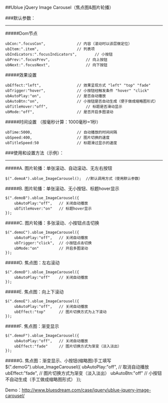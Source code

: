 ##Ublue jQuery Image Carousel（焦点图&amp;图片轮播）

###默认参数：
- - -

#####Dom节点

	ubCon:".focusCon", 				// 内容（滚动时以该层做定位）
	ubItem:".item", 				// 列表项
	ubIndicators:".focusIndicators", 		// 小按钮
	ubPrev:".focusPrev",				// 向上按钮
	ubNext:".focusNext", 				// 向下按钮

#####效果设置

	ubEffect:"left", 				// 效果呈现方式 "left" "top" "fade"
	ubTrigger:"hover", 				// 小按钮经触发条件 "hover" "click"
	ubAutoPlay:"on", 				// 是否自动播放
	ubAutoBtn:"on", 				// 小按钮是否自动生成（便于做成缩略图形式）
	ubTitleHover:"off", 				// 标题是否滑动显示
	ubMode:"off", 					// 是否开启多图滚动

#####时间设置 （按毫秒计算：1000毫秒=1秒）

	ubTime:5000, 					// 自动播放的时间间隔
	ubSpeed:400, 					// 图片切换的速度
	ubTitleSpeed:50 				// 标题滑过显示的速度

###使用和设置方法（示例）：
- - -

#####A. 图片轮播：单张滚动、自动滚动、无左右按钮

	$(".demoA").ublue_ImageCarousel(); 	//默认调用方式（使用默认参数）

#####B. 图片轮播：单张滚动、无小按钮、标题hover显示

	$(".demoB").ublue_ImageCarousel({
		ubAutoPlay:"off", 	// 关闭自动播放
		ubTitleHover:"on" 	// 标题hover显示
	});
	
#####C. 图片轮播：多张滚动、小按钮点击切换

	$(".demoC").ublue_ImageCarousel({
		ubAutoPlay:"off", 	// 关闭自动播放
		ubTrigger:"click", 	// 小按钮点击切换
		ubMode:"on" 		// 开启多图滚动
	});

#####D. 焦点图：左右滚动

	$(".demoD").ublue_ImageCarousel({
		ubAutoPlay:"off" 	// 关闭自动播放
	});

#####E. 焦点图：向上下滚动

	$(".demoE").ublue_ImageCarousel({
		ubAutoPlay:"off", 	// 关闭自动播放
		ubEffect:"top" 		// 图片切换方式为上下滚动
	});

#####F. 焦点图：渐变显示

	$(".demoF").ublue_ImageCarousel({
		ubAutoPlay:"off", 	// 关闭自动播放
		ubEffect:"fade" 	// 图片切换方式为渐变（淡入淡出）
	});

#####G. 焦点图：渐变显示、小按钮(缩略图)手工填写
	$(".demoG").ublue_ImageCarousel({
		ubAutoPlay:"off", 	// 取消自动播放
		ubEffect:"fade", 	// 图片切换方式为渐变（淡入淡出）
		ubAutoBtn:"off" 	// 小按钮不自动生成（手工做成缩略图形式）
	});

Demo：http://www.bluesdream.com/case/jquery/ublue-jquery-image-carousel/

